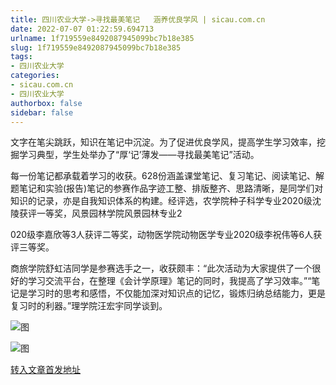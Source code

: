 ```yaml
---
title: 四川农业大学->寻找最美笔记   涵养优良学风 | sicau.com.cn
date: 2022-07-07 01:22:59.694713
urlname: 1f719559e8492087945099bc7b18e385
slug: 1f719559e8492087945099bc7b18e385
tags: 
- 四川农业大学
categories:
- sicau.com.cn
- 四川农业大学
authorbox: false
sidebar: false
---
```

文字在笔尖跳跃，知识在笔记中沉淀。为了促进优良学风，提高学生学习效率，挖掘学习典型，学生处举办了“厚‘记’薄发——寻找最美笔记”活动。

每一份笔记都承载着学习的收获。628份涵盖课堂笔记、复习笔记、阅读笔记、解题笔记和实验(报告)笔记的参赛作品字迹工整、排版整齐、思路清晰，是同学们对知识的记录，亦是自我知识体系的构建。经评选，农学院种子科学专业2020级沈陵获评一等奖，风景园林学院风景园林专业2
<!--more-->
020级李嘉欣等3人获评二等奖，动物医学院动物医学专业2020级李祝伟等6人获评三等奖。

商旅学院舒虹洁同学是参赛选手之一，收获颇丰：“此次活动为大家提供了一个很好的学习交流平台，在整理《会计学原理》笔记的同时，我提高了学习效率。”“笔记是学习时的思考和感悟，不仅能加深对知识点的记忆，锻炼归纳总结能力，更是复习时的利器。”理学院汪宏宇同学谈到。

![图](https://news.sicau.edu.cn/__local/1/42/31/F371A299C5F6BE3C5CFE9D748CE_CAEEB7F6_29E59.png)

![图](https://news.sicau.edu.cn/__local/5/A2/32/DE52EE327A5715D185406E0FF86_A1AF566C_2C7E9.png)

[转入文章首发地址](https://news.sicau.edu.cn/info/1078/68725.htm)